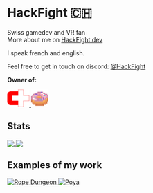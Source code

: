 # HackFight 🇨🇭  

Swiss gamedev and VR fan  
More about me on [HackFight.dev](https://www.hackfight.dev)

I speak french and english.

Feel free to get in touch on discord: [@HackFight](https://discordapp.com/users/691967643728609290)

**Owner of:**
<p align="left">
  <a href="https://swisscommunities.github.io" target="_blank" rel="noreferrer">
    <img src="https://github.com/HackFight/HackFight/blob/main/swisscommunities.png" alt="swisscommunities" width="51" height="40"/>
  </a>
  <a href="https://github.com/DonutBytes-Studio" target="_blank" rel="noreferrer">
    <img src="https://github.com/HackFight/HackFight/blob/main/DonutBytes.png" alt="donutbytes" width="40" height="40"/>
  </a>
</p>

## Stats
<a href="https://github.com/anuraghazra/github-readme-stats">
  <img height=200 align="center" src="https://github-readme-stats.vercel.app/api?username=hackfight&show_icons=true&theme=material-palenight&rank_icon=github" />
</a>
<a href="https://github.com/anuraghazra/convoychat">
  <img height=200 align="center" src="https://github-readme-stats.vercel.app/api/top-langs/?username=hackfight&layout=donut&theme=material-palenight&exclude_repo=hackfight.github.io,Le-truc-super-cool-qu-on-va-faire-pendant-cette-semaine,Claustrobox,Tetrisnt,Esterrial_Prototype,EPQ-Project" />
</a>

## Examples of my work
<p align="left">
  <a href="https://hackfight.itch.io/ropedungeon">
    <img src="https://img.itch.zone/aW1nLzg2NTE3NzgucG5n/180x143%23c/90Ovbg.png" alt="Rope Dungeon">
  </a>
  <a href="https://hackfight.itch.io/poya">
    <img src="https://img.itch.zone/aW1nLzE3MDg3NDg4LmdpZg==/180x143%23c/oX6Kc8.gif" alt="Poya" height=143 width=180>
  </a>
</p>

